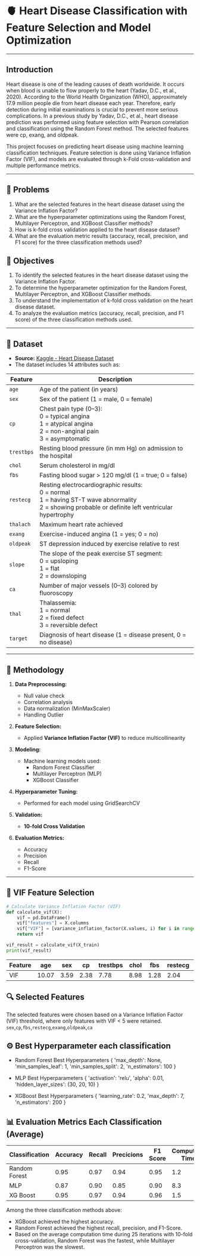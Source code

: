 # 🫀 Heart Disease Classification with Feature Selection and Model Optimization

---
## Introduction

Heart disease is one of the leading causes of death worldwide. It occurs when blood is unable to flow properly to the heart (Yadav, D.C., et al., 2020). According to the World Health Organization (WHO), approximately 17.9 million people die from heart disease each year. Therefore, early detection during initial examinations is crucial to prevent more serious complications. In a previous study by Yadav, D.C., et al., heart disease prediction was performed using feature selection with Pearson correlation and classification using the Random Forest method. The selected features were cp, exang, and oldpeak.

This project focuses on predicting heart disease using machine learning classification techniques. Feature selection is done using Variance Inflation Factor (VIF), and models are evaluated through k-Fold cross-validation and multiple performance metrics.

---

## 📌 Problems

1. What are the selected features in the heart disease dataset using the Variance Inflation Factor?
2. What are the hyperparameter optimizations using the Random Forest, Multilayer Perceptron, and XGBoost Classifier methods?
3. How is k-fold cross validation applied to the heart disease dataset?
4. What are the evaluation metric results (accuracy, recall, precision, and F1 score) for the three classification methods used?

## 📌 Objectives
1. To identify the selected features in the heart disease dataset using the Variance Inflation Factor.
2. To determine the hyperparameter optimization for the Random Forest, Multilayer Perceptron, and XGBoost Classifier methods.
3. To understand the implementation of k-fold cross validation on the heart disease dataset.
4. To analyze the evaluation metrics (accuracy, recall, precision, and F1 score) of the three classification methods used.

---

## 📂 Dataset

- **Source:** [Kaggle - Heart Disease Dataset](https://www.kaggle.com/datasets/johnsmith88/heart-disease-dataset)
- The dataset includes 14 attributes such as:

| Feature    | Description                                                                                                                                              |
| ---------- | -------------------------------------------------------------------------------------------------------------------------------------------------------- |
| `age`      | Age of the patient (in years)                                                                                                                            |
| `sex`      | Sex of the patient (1 = male, 0 = female)                                                                                                                |
| `cp`       | Chest pain type (0–3):<br>0 = typical angina<br>1 = atypical angina<br>2 = non-anginal pain<br>3 = asymptomatic                                          |
| `trestbps` | Resting blood pressure (in mm Hg) on admission to the hospital                                                                                           |
| `chol`     | Serum cholesterol in mg/dl                                                                                                                               |
| `fbs`      | Fasting blood sugar > 120 mg/dl (1 = true; 0 = false)                                                                                                    |
| `restecg`  | Resting electrocardiographic results:<br>0 = normal<br>1 = having ST-T wave abnormality<br>2 = showing probable or definite left ventricular hypertrophy |
| `thalach`  | Maximum heart rate achieved                                                                                                                              |
| `exang`    | Exercise-induced angina (1 = yes; 0 = no)                                                                                                                |
| `oldpeak`  | ST depression induced by exercise relative to rest                                                                                                       |
| `slope`    | The slope of the peak exercise ST segment:<br>0 = upsloping<br>1 = flat<br>2 = downsloping                                                               |
| `ca`       | Number of major vessels (0–3) colored by fluoroscopy                                                                                                     |
| `thal`     | Thalassemia:<br>1 = normal<br>2 = fixed defect<br>3 = reversible defect                                                                                  |
| `target`   | Diagnosis of heart disease (1 = disease present, 0 = no disease)                                                                                         |

---

## 🧪 Methodology

1. **Data Preprocessing:**
   - Null value check
   - Correlation analysis
   - Data normalization (MinMaxScaler)
   - Handling Outlier

2. **Feature Selection:**
   - Applied **Variance Inflation Factor (VIF)** to reduce multicollinearity

3. **Modeling:**
   - Machine learning models used:
     - Random Forest Classifier
     - Multilayer Perceptron (MLP)
     - XGBoost Classifier

4. **Hyperparameter Tuning:**
   - Performed for each model using GridSearchCV

5. **Validation:**
   - **10-fold Cross Validation**

6. **Evaluation Metrics:**
   - Accuracy
   - Precision
   - Recall
   - F1-Score

---

## 🧾 VIF Feature Selection

```python
# Calculate Variance Inflation Factor (VIF)
def calculate_vif(X):
    vif = pd.DataFrame()
    vif["features"] = X.columns
    vif["VIF"] = [variance_inflation_factor(X.values, i) for i in range(X.shape[1])]
    return vif

vif_result = calculate_vif(X_train)
print(vif_result)

```
| Feature   | age     | sex     | cp      | trestbps | chol    | fbs     | restecg | thalach | exang   | oldpeak | slope   | ca      | thal    |
|-----------|---------|---------|---------|----------|---------|---------|---------|---------|---------|---------|---------|---------|---------|
| VIF       | 10.07   | 3.59    | 2.38    | 7.78     | 8.98    | 1.28    | 2.04    | 15.97   | 2.08    | 3.15    | 9.24    | 1.92    | 15.04   |

## 🔍 Selected Features
The selected features were chosen based on a Variance Inflation Factor (VIF) threshold, where only features with VIF < 5 were retained.
`sex`,`cp`,`fbs`,`restecg`,`exang`,`oldpeak`,`ca`

## ⚙️ Best Hyperparameter each classification

 - Random Forest Best Hyperparameters
{
  'max_depth': None,
  'min_samples_leaf': 1,
  'min_samples_split': 2,
  'n_estimators': 100
}

  - MLP Best Hyperparameters
{
  'activation': 'relu',
  'alpha': 0.01,
  'hidden_layer_sizes': (30, 20, 10)
}

  - XGBoost Best Hyperparameters
{
  'learning_rate': 0.2,
  'max_depth': 7,
  'n_estimators': 200
}

## 📊 Evaluation Metrics Each Classification (Average)
| Classification | Accuracy | Recall | Precicions | F1 Score | Computational Time (s) |
| -------------- | -------- | ------ | ---------- | -------- | ---------------------- |
| Random Forest  | 0.95     | 0.97   | 0.94       | 0.95     | 1.2                    |
| MLP            | 0.87     | 0.90   | 0.85       | 0.90     | 8.3                    |
| XG Boost       | 0.95     | 0.97   | 0.94       | 0.96     | 1.5                    |

Among the three classification methods above:
 - XGBoost achieved the highest accuracy.
 - Random Forest achieved the highest recall, precision, and F1-Score.
 - Based on the average computation time during 25 iterations with 10-fold cross-validation, Random Forest was the fastest, while Multilayer Perceptron was the slowest.
